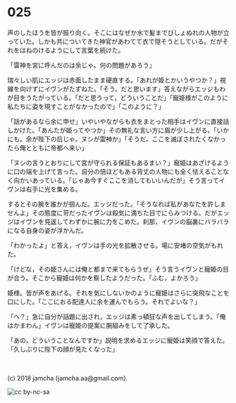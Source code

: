 # 025

声のしたほうを皆が振り向く。そこにはなぜか水で髪までびしょぬれの人物が立っていた。しかも共についてきた神官があわてて衣で隠そうとしている。だがそれをはねのけるようにして言葉を続けた。  

「雷神を宮に呼んだのは余じゃ。何の問題があろう」  

瑞々しい肌にエッジは赤面したまま硬直する。「あれが姫とかいうやつか？」視線を向けずにイヴンがたずねた。「そう，だと思います」答えながらエッジもわが目をうたがっている。「だと思うって，どういうことだ」「寵姫様がこのように私たちに姿を現すことがなかったので」「このように？」  

「話があるなら余に申せ」いやいやながらも衣をまとった相手はイヴンに直接話しかけた。「あんたが姫ってやつか」その無礼な言い方に眉が少し上がる。「いかにも。余が陛下の后じゃ。ヌシが雷神か」「そうだ。ここを滅ぼされたくなかったら俺とともに帝都へ来い」  

「ヌシの言うとおりにして宮が守られる保証もあるまい？」寵姫はあざけるように口の端を上げて言った。自分の倍ほどもある背丈の人物にも全く怯えることなく向かいあっている。「じゃあ今すぐここを消してもいいんだが」そう言ってイヴンは右手に光を集める。  

するとその腕を誰かが掴んだ。エッジだった。「そうなれば私があなたを許しませんよ」その態度に苛だったイヴンは殺気に満ちた目でにらみつける。だがエッジはイヴンを見返してわずかに腕に力をこめた。刹那，イヴンの脳裏にバラバラになる自身の姿が浮かんだ。  

「わかったよ」と答え，イヴンは手の光を拡散させる。場に安堵の空気がもれた。  

「けどな，その姫さんには俺と都まで来てもらうぜ」そう言うイヴンと寵姫の目が合う。そこから寵姫は何かを察したようだった。「ふむ，よかろう」  

姫様。皆が声をあげる。それを気にしないかのように寵姫はさらに突飛なことを口にした。「ここにおる配達人に余を運んでもらう。それでよいな？」  

「へ？」急に自分が話題に出され，エッジは素っ頓狂な声を出してしまう。「俺はかまわん」イヴンは寵姫の提案に腕組みをして了承した。  

「あの，どういうことなんですか」説明を求めるエッジに寵姫は笑顔で答えた。「久しぶりに陛下の顔が見たくなった」  

<br>  
<br>  
(c) 2018 jamcha (jamcha.aa@gmail.com).  

![cc by-nc-sa](http://i.creativecommons.org/l/by-nc-sa/4.0/88x31.png)